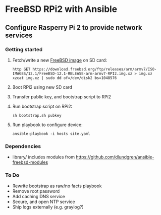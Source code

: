 # FreeBSD RPi2 with Ansible

## Configure Rasperry Pi 2 to provide network services

### Getting started

1. Fetch/write a new [FreeBSD image](https://www.freebsd.org/where.html) on SD card:

       http GET https://download.freebsd.org/ftp/releases/arm/armv7/ISO-IMAGES/12.1/FreeBSD-12.1-RELEASE-arm-armv7-RPI2.img.xz > img.xz
       xzcat img.xz | sudo dd of=/dev/disk2 bs=1048576    
2. Boot RPi2 using new SD card
3. Transfer public key, and bootstrap script to RPi2
4. Run bootstrap script on RPi2:

       sh bootstrap.sh pubkey
5. Run playbook to configure device:

       ansible-playbook -i hosts site.yaml

### Dependencies

- library/ includes modules from https://github.com/dlundgren/ansible-freebsd-modules

### To Do

- Rewrite bootstrap as raw/no facts playbook
- Remove root password
- Add caching DNS service
- Secure, and open NTP service
- Ship logs externally (e.g. graylog?)
